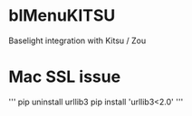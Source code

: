 # blMenuKITSU
Baselight integration with Kitsu / Zou

# Mac SSL issue

'''
pip uninstall urllib3
pip install 'urllib3<2.0'
'''